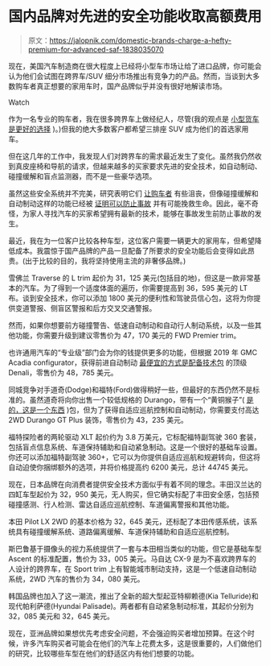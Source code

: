 # 国内品牌对先进的安全功能收取高额费用

> 原文：<https://jalopnik.com/domestic-brands-charge-a-hefty-premium-for-advanced-saf-1838035070>

现在，美国汽车制造商在很大程度上已经将小型车市场让给了进口品牌，你可能会认为他们会试图在跨界车/SUV 细分市场推出有竞争力的产品。然而，当谈到大多数购车者真正想要的家用车时，国产品牌似乎并没有很好地解读市场。

Watch

作为一名专业的购车者，我在很多跨界车上做经纪人，尽管(我的观点是 [小型货车是更好的选择](https://jalopnik.com/parents-just-buy-the-damn-minivan-1597502940) )。)但我的绝大多数客户都希望三排座 SUV 成为他们的首选家用车。

但在这几年的工作中，我发现人们对跨界车的需求最近发生了变化。虽然我仍然收到真皮座椅和导航的请求，但越来越多的买家要求先进的安全技术，如自动制动、碰撞缓解和盲点监测器，而不是一些豪华选项。

虽然这些安全系统并不完美，研究表明它们 [让购车者](https://jalopnik.com/faulty-automatic-braking-has-drivers-afraid-of-their-ow-1837708314) 有些沮丧，但像碰撞缓解和自动制动这样的功能已经被 [证明可以防止事故](https://www.consumerreports.org/automotive-technology/automatic-braking-reduces-car-crashes-injuries-iihs-study/) 并有可能挽救生命。因此，毫不奇怪，为家人寻找汽车的买家希望拥有最新的技术，能够在事故发生前防止事故的发生。

最近，我在为一位客户比较各种车型，这位客户需要一辆更大的家用车，但希望降低成本。我震惊于国产品牌的产品一旦配备了所要求的安全功能后会变得如此昂贵。(出于比较的目的，我将坚持使用主流的非奢侈品牌。)

雪佛兰 Traverse 的 L trim 起价为 31，125 美元(包括目的地)，但这是一款非常基本的汽车。为了得到一个适度体面的遍历，你需要提高到 36，595 美元的 LT 布。谈到安全技术，你可以添加 1800 美元的便利性和驾驶员信心包，这将为你提供变道警报、侧盲区警报和后方交叉交通警报。

然而，如果你想要前方碰撞警告、低速自动制动和自动行人制动系统，以及一些其他功能，你需要升级到建议零售价为 47，170 美元的 FWD Premier trim。

也许通用汽车的“专业级”部门会为你的钱提供更多的功能，但根据 2019 年 GMC Acadia configurator，获得前进自动制动 [最便宜的方式是配备技术包](https://www.oneilbuickgmc.com/blog/front-pedestrain-braking-front-617520) 的顶级 Denali，零售价为 48，785 美元。

同城竞争对手道奇(Dodge)和福特(Ford)做得稍好一些，但最好的东西仍然不是标准的。虽然道奇将向你出售一个较低规格的 Durango，带有一个“黄铜猴子”( [是的，这是一个东西](https://www.dodge.com/durango/packages.html) )包，但为了获得自适应巡航控制和自动制动，你需要支付高达 2WD Durango GT Plus 装饰，零售价为 43，235 美元。

福特探险者的两轮驱动 XLT 起价约为 3.8 万美元，它标配福特副驾驶 360 套装，包括盲点信息系统、车道保持辅助和自动紧急制动。这是一个很好的基础车设置。你还可以添加福特副驾驶 360+，它可以为你提供自适应巡航和规避转向，但这将自动迫使你捆绑额外的选项，并将价格提高约 6200 美元，总计 44745 美元。

现在，日本品牌在向消费者提供安全技术方面似乎有着不同的理念。丰田汉兰达的四缸车型起价为 32，950 美元，无人购买，但它确实标配了丰田安全感，包括预碰撞感测、行人检测、雷达自适应巡航控制、车道偏离警报和其他功能。

本田 Pilot LX 2WD 的基本价格为 32，645 美元，还标配了本田传感系统，该系统具有碰撞缓解系统、道路偏离缓解、车道保持辅助和自适应巡航控制。

斯巴鲁基于摄像头的视力系统提供了一套与本田相当类似的功能，但它是基础车型 Ascent 的标准配置，售价为 33，005 美元。马自达 CX-9 是为不喜欢跨界车的人设计的跨界车，在 Sport trim 上有智能城市制动支持，这是一个低速自动制动系统，2WD 汽车的售价为 34，080 美元。

韩国品牌也加入了这一潮流，推出了全新的超大型起亚特柳赖德(Kia Telluride)和现代帕利萨德(Hyundai Palisade)。两者都有自动紧急制动标准，其起价分别为 32，085 美元和 32，645 美元。

现在，亚洲品牌如果想优先考虑安全问题，不会强迫购买者增加预算。在这个时候，许多汽车购买者可能会在他们的汽车上花费太多，这是很重要的，人们做他们的研究，比较哪些车型在他们的舒适区内有他们想要的功能。